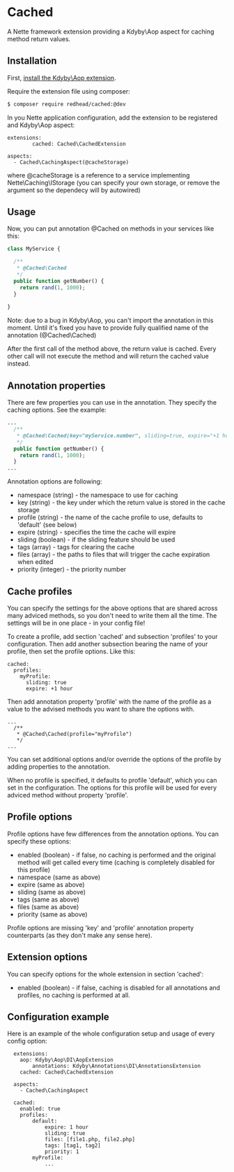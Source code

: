 Cached
======
A Nette framework extension providing a Kdyby\Aop aspect for caching method return values.

Installation
------------

First, [install the Kdyby\Aop extension](https://github.com/Kdyby/Aop/blob/master/docs/en/index.md#installation).

Require the extension file using composer:

```sh
$ composer require redhead/cached:@dev
```

In you Nette application configuration, add the extension to be registered and Kdyby\Aop aspect:

```
extensions:
		cached: Cached\CachedExtension
		
aspects:
  - Cached\CachingAspect(@cacheStorage)
```

where @cacheStorage is a reference to a service implementing Nette\Caching\IStorage
(you can specify your own storage, or remove the argument so the dependecy will by autowired)



Usage
-----

Now, you can put annotation @Cached on methods in your services like this:

```php
class MyService {

  /**
   * @Cached\Cached
   */
  public function getNumber() {
    return rand(1, 1000);
  }
  
}
```

Note: due to a bug in Kdyby\Aop, you can't import the annotation in this moment.
Until it's fixed you have to provide fully qualified name of the annotation (@Cached\Cached)

After the first call of the method above, the return value is cached.
Every other call will not execute the method and will return the cached value instead.



Annotation properties
---------------------

There are few properties you can use in the annotation. They specify the caching options.
See the example:

```php
...
  /**
   * @Cached\Cached(key="myService.number", sliding=true, expire="+1 hour")
   */
  public function getNumber() {
    return rand(1, 1000);
  }
...
```

Annotation options are following:

- namespace (string) - the namespace to use for caching 
- key (string) - the key under which the return value is stored in the cache storage
- profile (string) - the name of the cache profile to use, defaults to 'default' (see below)
- expire (string) - specifies the time the cache will expire
- sliding (boolean) - if the sliding feature should be used
- tags (array) - tags for clearing the cache
- files (array) - the paths to files that will trigger the cache expiration when edited
- priority (integer) - the priority number


Cache profiles
--------------

You can specify the settings for the above options that are shared across many adviced methods,
so you don't need to write them all the time. The settings will be in one place - in your config file!

To create a profile, add section 'cached' and subsection 'profiles' to your configuration.
Then add another subsection bearing the name of your profile, then set the profile options. Like this:

```
cached:
  profiles:
    myProfile:
      sliding: true
      expire: +1 hour
```

Then add annotation property 'profile' with the name of the profile as a value to the advised methods you want to 
share the options with.

```
...
  /**
   * @Cached\Cached(profile="myProfile")
   */
...
```

You can set additional options and/or override the options of the profile by adding properties to the annotation.

When no profile is specified, it defaults to profile 'default', which you can set in the configuration.
The options for this profile will be used for every adviced method without property 'profile'.



Profile options
---------------

Profile options have few differences from the annotation options. You can specify these options:
- enabled (boolean) - if false, no caching is performed and the original method will get called every time (caching is completely disabled for this profile)
- namespace (same as above)
- expire (same as above)
- sliding (same as above)
- tags (same as above)
- files (same as above)
- priority (same as above)

Profile options are missing 'key' and 'profile' annotation property counterparts (as they don't make any sense here).



Extension options
-----------------

You can specify options for the whole extension in section 'cached':

- enabled (boolean) - if false, caching is disabled for all annotations and profiles, no caching is performed at all.


Configuration example
---------------------

Here is an example of the whole configuration setup and usage of every config option:


```
  extensions:
  	aop: Kdyby\Aop\DI\AopExtension
    	annotations: Kdyby\Annotations\DI\AnnotationsExtension
  	cached: Cached\CachedExtension
  
  aspects:
  	- Cached\CachingAspect
  
  cached:
  	enabled: true
  	profiles:
  		default:
  			expire: 1 hour
  			sliding: true
  			files: [file1.php, file2.php]
  			tags: [tag1, tag2]
  			priority: 1
  		myProfile:
  			...
```
